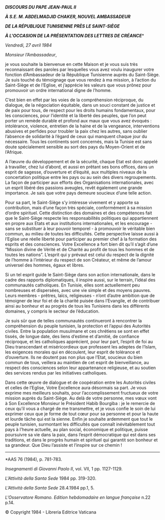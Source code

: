 ***DISCOURS DU PAPE JEAN-PAUL II***

***À S.E. M. ABDELMADJID CHAKER, NOUVEL AMBASSADEUR***

***DE LA RÉPUBLIQUE TUNISIENNE PRÈS LE SAINT-SIÈGE***

***À L'OCCASION DE LA PRÉSENTATION DES LETTRES DE CRÉANCE****

*Vendredi, 27 avril 1984*

*Monsieur l’Ambassadeur*,

je vous souhaite la bienvenue en cette Maison et je vous suis très reconnaissant des paroles par lesquelles vous avez voulu inaugurer votre fonction d’Ambassadeur de la République Tunisienne auprès du Saint-Siège. Je suis touché du témoignage que vous rendez à ma mission, à l’action du Saint-Siège et de l’Eglise, et j’apprécie les valeurs que vous prônez pour promouvoir un ordre international digne de l’homme.

C’est bien en effet par les voies de la compréhension réciproque, du dialogue, de la négociation équitable, dans un souci constant de justice et de paix pour tous, de respect pour les droits humains fondamentaux, pour les consciences, pour l’identité et la liberté des peuples, que l’on peut porter un remède durable et profond aux maux que vous avez évoqués : intolérance, violence, entretien de la haine et de la vengeance, interventions abusives et perfides pour troubler la paix chez les autres, sans oublier l’absence de solidarité à l’égard de ceux qui manquent chaque jour du nécessaire. Tous les continents sont concernés, mais la Tunisie est sans doute spécialement sensible au sort des pays du Moyen-Orient et de l’Afrique.

A l’œuvre du développement et de la sécurité, chaque Etat est donc appelé à travailler, chez lui d’abord, et aussi en prêtant ses bons offices, dans un esprit de sagesse, d’ouverture et d’équité, aux multiples niveaux de la concertation politique entre les pays ou au sein des divers regroupements. La façon de participer aux efforts des Organisations internationales, avec un esprit libéré des passions aveugles, revêt également une grande importance. Je sais que votre pays demeure soucieux d’une telle action.

Pour sa part, le Saint-Siège s’y intéresse vivement et y apporte sa contribution, mais d’une façon très spéciale, conformément à sa mission d’ordre spirituel. Cette distinction des domaines et des compétences fait que le Saint-Siège respecte les responsabilités politiques qui appartiennent en propre aux Etats et aux institutions internationales, et les encourage - sans se substituer à leur pouvoir temporel - à promouvoir le véritable bien commun, au milieu de toutes les difficultés. Cette perspective laisse aussi à l’Eglise une réelle liberté pour participer au premier chef à la formation des esprits et des consciences. Votre Excellence a fort bien dit qu’il s’agit d’une “Mission divine de Vérité et de Charité au profit de tous les hommes et de toutes les nations”. L’esprit qui y prévaut est celui du respect de la dignité de l’homme à l’intérieur du respect de son Créateur, et même de l’amour universel des hommes, égaux et libres.

Si un tel esprit guide le Saint-Siège dans son action internationale, dans le cadre des rapports diplomatiques, il inspire aussi, sur le terrain, l’idéal des communautés catholiques. En Tunisie, elles sont actuellement peu nombreuses et dispersées, avec une vie simple et des moyens pauvres. Leurs membres - prêtres, laïcs, religieuses - n’ont d’autre ambition que de témoigner de leur foi et de la charité puisée dans l’Evangile, et de contribuer ainsi au bonheur et au progrès de tous les Tunisiens dans les différents domaines, y compris le secteur de l’éducation.

Je suis sûr que de telles communautés continueront à rencontrer la compréhension du peuple tunisien, la protection et l’appui des Autorités civiles. Entre la population musulmane et ces chrétiens se sont en effet tissés, de longue date, des liens d’estime et d’amitié, de confiance réciproque, et les catholiques apprécient, pour leur part, l’esprit de foi au Dieu transcendant et miséricordieux que professent les adeptes de l’Islam, les exigences morales qui en découlent, leur esprit de tolérance et d’ouverture. Ils ne doutent pas non plus que l’Etat, soucieux du bien commun de tous, veillera au maintien de cet esprit de bienveillance, au respect des consciences selon leur appartenance religieuse, et au soutien des services rendus par les initiatives catholiques.

Dans cette œuvre de dialogue et de coopération entre les Autorités civiles et celles de l’Eglise, Votre Excellence aura désormais sa part. Je vous exprime mes meilleurs souhaits, pour l’accomplissement fructueux de votre mission auprès du Saint-Siège. Au delà de votre personne, mes vœux vont à Son Excellence Monsieur le Président Habib Bourgiba : je le remercie de ceux qu’il vous a chargé de me transmettre, et je vous confie le soin de lui exprimer ceux que je forme de tout cœur pour sa personne et pour la haute et lourde tâche qui est la sienne. Enfin je souhaite ardemment que tout le peuple tunisien, surmontant les difficultés que connaît inévitablement tout pays à l’heure actuelle, au plan social, économique et politique, puisse poursuivre sa vie dans la paix, dans l’esprit démocratique qui est dans ses traditions, et dans le progrès humain et spirituel qui garantit son bonheur et sa grandeur. Que Dieu l’assiste et l’inspire sur ce chemin !

* * *

*AAS 76 (1984), p. 781-783.

*Insegnamenti di Giovanni Paolo II*, vol. VII, 1 pp. 1127-1129.

*L'Attività della Santa Sede* 1984 pp. 319-320.

*L'Attività della Santa Sede* 28.4.1984 pp.1, 5.

*L'Osservatore Romano. Edition hebdomadaire en langue française* n.22 p.14.

©  Copyright 1984 - Libreria Editrice Vaticana